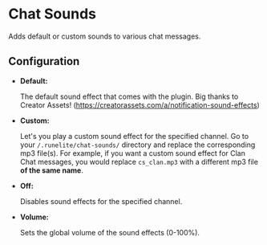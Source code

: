 # Chat Sounds
Adds default or custom sounds to various chat messages.

## Configuration
* **Default:**

  The default sound effect that comes with the plugin. Big thanks to Creator Assets! (https://creatorassets.com/a/notification-sound-effects)

* **Custom:**

  Let's you play a custom sound effect for the specified channel. Go to your `/.runelite/chat-sounds/` directory and replace the corresponding mp3 file(s). For example, if you want a custom sound effect for Clan Chat messages, you would replace `cs_clan.mp3` with a different mp3 file **of the same name**.

* **Off:** 

  Disables sound effects for the specified channel.

* **Volume:**

  Sets the global volume of the sound effects (0-100%).
